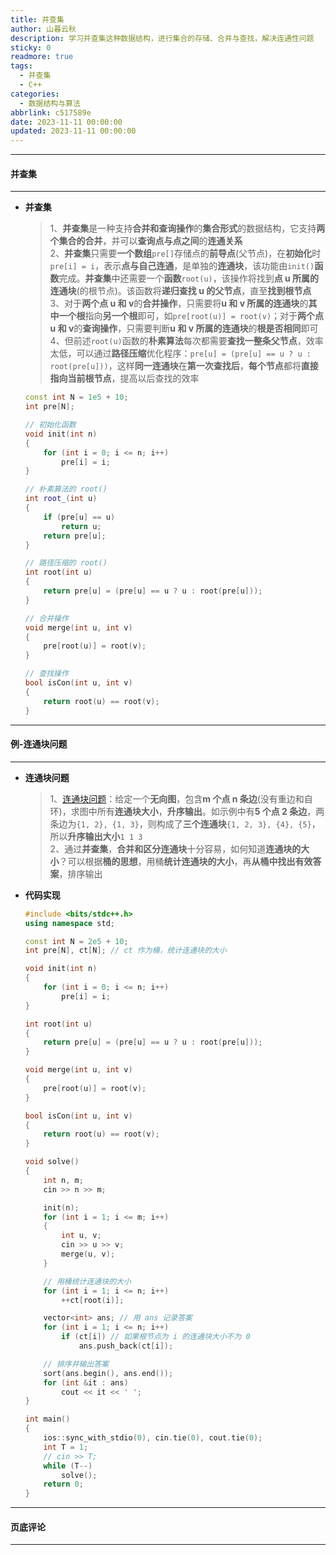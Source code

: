 ```yaml
---
title: 并查集
author: 山暮云秋
description: 学习并查集这种数据结构，进行集合的存储、合并与查找，解决连通性问题
sticky: 0
readmore: true
tags:
  - 并查集
  - C++
categories:
  - 数据结构与算法
abbrlink: c517589e
date: 2023-11-11 00:00:00
updated: 2023-11-11 00:00:00
---
```


---

#### **并查集**

---

- **并查集**

  > 1、**并查集**是一种支持**合并和查询操作**的**集合形式**的数据结构，它支持**两个集合的合并**，并可以**查询点与点之间**的**连通关系**  
  > 2、**并查集**只需要**一个数组**`pre[]`存储点的**前导点**(父节点)，在**初始化**时`pre[i] = i`，表示**点与自己连通**，是单独的**连通块**，该功能由`init()`**函数**完成。**并查集**中还需要一个**函数**`root(u)`，该操作将找到**点 u 所属的连通块**(的根节点)。该函数将**递归查找 u 的父节点**，直至**找到根节点**  
  > 3、对于**两个点 u 和 v**的**合并操作**，只需要将**u 和 v 所属的连通块**的**其中一个根**指向**另一个根**即可，如`pre[root(u)] = root(v)`；对于**两个点 u 和 v**的**查询操作**，只需要判断**u 和 v 所属的连通块**的**根是否相同**即可  
  > 4、但前述`root(u)`函数的**朴素算法**每次都需要**查找一整条父节点**，效率太低，可以通过**路径压缩**优化程序：`pre[u] = (pre[u] == u ? u : root(pre[u]))`，这样**同一连通块**在**第一次查找后**，**每个节点**都将**直接指向当前根节点**，提高以后查找的效率

  <!-- more -->

  ```cpp
  const int N = 1e5 + 10;
  int pre[N];

  // 初始化函数
  void init(int n)
  {
      for (int i = 0; i <= n; i++)
          pre[i] = i;
  }

  // 朴素算法的 root()
  int root_(int u)
  {
      if (pre[u] == u)
          return u;
      return pre[u];
  }

  // 路径压缩的 root()
  int root(int u)
  {
      return pre[u] = (pre[u] == u ? u : root(pre[u]));
  }

  // 合并操作
  void merge(int u, int v)
  {
      pre[root(u)] = root(v);
  }

  // 查找操作
  bool isCon(int u, int v)
  {
      return root(u) == root(v);
  }
  ```

---

#### **例-连通块问题**

---

- **连通块问题**

  > 1、[连通块问题](https://www.starrycoding.com/problem/68)：给定一个**无向图**，包含**m 个点 n 条边**(没有重边和自环)，求图中所有**连通块大小**，**升序输出**。如示例中有**5 个点 2 条边**，两条边为`{1, 2}, {1, 3}`，则构成了**三个连通块**`{1, 2, 3}, {4}, {5}`，所以**升序输出大小**`1 1 3`  
  > 2、通过**并查集**，**合并和区分连通块**十分容易，如何知道**连通块的大小**？可以根据**桶的思想**，用桶**统计连通块的大小**，再**从桶中找出有效答案**，排序输出

- **代码实现**

  ```cpp
  #include <bits/stdc++.h>
  using namespace std;

  const int N = 2e5 + 10;
  int pre[N], ct[N]; // ct 作为桶，统计连通块的大小

  void init(int n)
  {
      for (int i = 0; i <= n; i++)
          pre[i] = i;
  }

  int root(int u)
  {
      return pre[u] = (pre[u] == u ? u : root(pre[u]));
  }

  void merge(int u, int v)
  {
      pre[root(u)] = root(v);
  }

  bool isCon(int u, int v)
  {
      return root(u) == root(v);
  }

  void solve()
  {
      int n, m;
      cin >> n >> m;

      init(n);
      for (int i = 1; i <= m; i++)
      {
          int u, v;
          cin >> u >> v;
          merge(u, v);
      }

      // 用桶统计连通块的大小
      for (int i = 1; i <= n; i++)
          ++ct[root(i)];

      vector<int> ans; // 用 ans 记录答案
      for (int i = 1; i <= n; i++)
          if (ct[i]) // 如果根节点为 i 的连通块大小不为 0
              ans.push_back(ct[i]);

      // 排序并输出答案
      sort(ans.begin(), ans.end());
      for (int &it : ans)
          cout << it << ' ';
  }

  int main()
  {
      ios::sync_with_stdio(0), cin.tie(0), cout.tie(0);
      int T = 1;
      // cin >> T;
      while (T--)
          solve();
      return 0;
  }
  ```

---

#### **页底评论**

---
